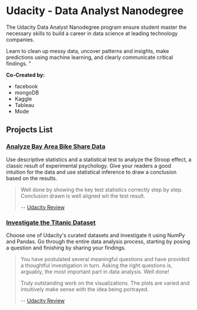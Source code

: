 # Udacity - Data Analyst Nanodegree

The Udacity Data Analyst Nanodegree program ensure student master the necessary skills to build a career in data science at leading technology companies.

Learn to clean up messy data, uncover patterns and insights, make predictions using machine learning,
and clearly communicate critical findings. "

**Co-Created by:**
- facebook
- mongoDB
- Kaggle
- Tableau
- Mode

## Projects List

### [Analyze Bay Area Bike Share Data](https://github.com/Wrinth/data_analyst_projects/tree/master/01%20-%20Analyze%20Bay%20Area%20Bike%20Share%20Data)

Use descriptive statistics and a statistical test to analyze the Stroop effect,
a classic result of experimental psychology. Give your readers a good intuition for the data
and use statistical inference to draw a conclusion based on the results.

> Well done by showing the key test statistics correctly step by step. Conclusion drawn is well aligned wit the test result.
>
> -- [Udacity Review](https://github.com/Wrinth/data_analyst_projects/blob/master/01%20-%20Analyze%20Bay%20Area%20Bike%20Share%20Data/Bay_Area_Bike_Share_Analysis.ipynb)

### [Investigate the Titanic Dataset](https://github.com/Wrinth/data_analyst_projects/tree/master/02%20-%20Investigate%20the%20Titanic%20Dataset)

Choose one of Udacity's curated datasets and investigate it using NumPy and Pandas.
Go through the entire data analysis process, starting by posing a question and finishing by sharing your findings.

> You have postulated several meaningful questions and have provided a thoughtful investigation in turn. Asking the right questions is, arguably, the most important part in data analysis. Well done!
>
> Truly outstanding work on the visualizations. The plots are varied and intuitively make sense with the idea being portrayed.
>
> -- [Udacity Review](https://github.com/Wrinth/data_analyst_projects/blob/master/02%20-%20Investigate%20the%20Titanic%20Dataset/titanic_data_analysis.ipynb)
